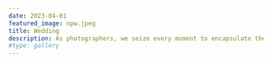 ```yaml
---
date: 2023-04-01
featured_image: npw.jpeg
title: Wedding
description: As photographers, we seize every moment to encapsulate the essence of your wedding, ensuring that each memory is preserved with the utmost care and artistry. From the tender glances exchanged to the sweeping landscapes that frame your love story, we are committed to capturing every fleeting moment, allowing you to cherish and relive your special day for years to come.
#type: gallery
---
```

